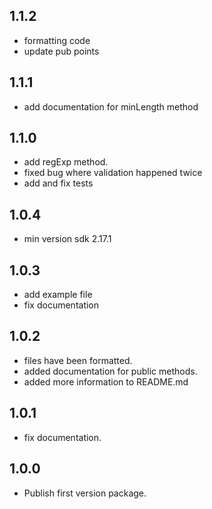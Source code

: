 ## 1.1.2
- formatting code
- update pub points

## 1.1.1
- add documentation for minLength method

## 1.1.0
- add regExp method.
- fixed bug where validation happened twice
- add and fix tests

## 1.0.4

- min version sdk 2.17.1

## 1.0.3

- add example file
- fix documentation

## 1.0.2

- files have been formatted.
- added documentation for public methods.
- added more information to README.md

## 1.0.1

- fix documentation.

## 1.0.0

- Publish first version package.
